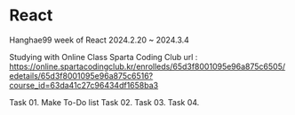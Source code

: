 # React
Hanghae99 week of React
2024.2.20 ~ 2024.3.4

Studying with Online Class
Sparta Coding Club
url : https://online.spartacodingclub.kr/enrolleds/65d3f8001095e96a875c6505/edetails/65d3f8001095e96a875c6516?course_id=63da41c27c96434df1658ba3

Task 01. Make To-Do list
Task 02. 
Task 03. 
Task 04. 
